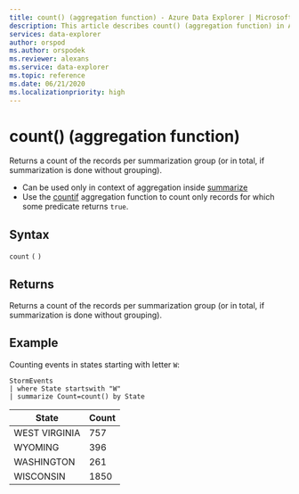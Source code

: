 ```yaml
---
title: count() (aggregation function) - Azure Data Explorer | Microsoft Docs
description: This article describes count() (aggregation function) in Azure Data Explorer.
services: data-explorer
author: orspod
ms.author: orspodek
ms.reviewer: alexans
ms.service: data-explorer
ms.topic: reference
ms.date: 06/21/2020
ms.localizationpriority: high
---
```

# count() (aggregation function)

Returns a count of the records per summarization group (or in total, if summarization is done without grouping).

* Can be used only in context of aggregation inside [summarize](summarizeoperator.md)
* Use the [countif](countif-aggfunction.md) aggregation function
  to count only records for which some predicate returns `true`.

## Syntax

`count` `(` `)`

## Returns

Returns a count of the records per summarization group (or in total, if summarization is done without grouping).

## Example

Counting events in states starting with letter `W`:

<!-- csl: https://help.kusto.windows.net/Samples -->
```kusto
StormEvents
| where State startswith "W"
| summarize Count=count() by State
```

|State|Count|
|---|---|
|WEST VIRGINIA|757|
|WYOMING|396|
|WASHINGTON|261|
|WISCONSIN|1850|
